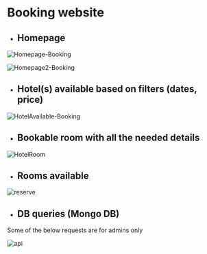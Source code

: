 # Booking website

- ## Homepage

![Homepage-Booking](https://user-images.githubusercontent.com/91989821/173924329-f920768e-94d4-46d7-911f-5471298c4160.png)


![Homepage2-Booking](https://user-images.githubusercontent.com/91989821/173924641-4c6cb66a-4cbe-4f25-84f9-a9eee0f8531f.png)

- ## Hotel(s) available based on filters (dates, price)

![HotelAvailable-Booking](https://user-images.githubusercontent.com/91989821/173925090-8504c519-41a1-4762-8b9e-3ca97494516f.png)

- ## Bookable room with all the needed details
![HotelRoom](https://user-images.githubusercontent.com/91989821/174163775-ad1cfac6-e9bc-46d9-b424-36ce0f754dd4.png)

- ## Rooms available

![reserve](https://user-images.githubusercontent.com/91989821/174163943-92428efe-cbf3-40ae-92da-f888155630af.png)

- ## DB queries (Mongo DB)
Some of the below requests are for admins only

![api](https://user-images.githubusercontent.com/91989821/174399119-ea45d80d-05af-42a2-9b2e-409257489cb3.png)
